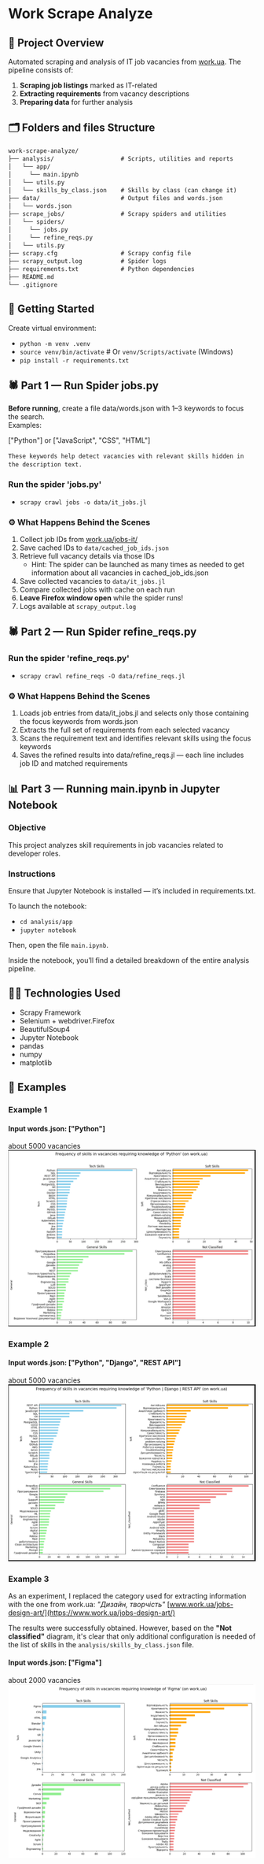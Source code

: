 # Work Scrape Analyze

## 📌 Project Overview
Automated scraping and analysis of IT job vacancies from [work.ua](https://work.ua/jobs-it/). The pipeline consists of:

1. **Scraping job listings** marked as IT-related
2. **Extracting requirements** from vacancy descriptions
3. **Preparing data** for further analysis

## 🗂️ Folders and files Structure
```
work-scrape-analyze/
├── analysis/                   # Scripts, utilities and reports
│   └── app/
│     └── main.ipynb
│   └── utils.py
│   └── skills_by_class.json    # Skills by class (can change it)
├── data/                       # Output files and words.json
│   └── words.json
├── scrape_jobs/                # Scrapy spiders and utilities
│   └── spiders/
│     └── jobs.py
│     └── refine_reqs.py
│   └── utils.py          
├── scrapy.cfg                  # Scrapy config file
├── scrapy_output.log           # Spider logs
├── requirements.txt            # Python dependencies
├── README.md             
└── .gitignore            
```


## 🚀 Getting Started

Create virtual environment:

*    `python -m venv .venv`
*    `source venv/bin/activate`  # Or `venv/Scripts/activate` (Windows)
*    `pip install -r requirements.txt`


## 🕷️ Part 1 — Run Spider jobs.py

**Before running**, create a file data/words.json with 1–3 keywords to focus the search. <br>
Examples:

["Python"]   or  ["JavaScript", "CSS", "HTML"]

`These keywords help detect vacancies with relevant skills hidden in the description text.`

### Run the spider 'jobs.py'

* `scrapy crawl jobs -o data/it_jobs.jl`

### ⚙️ What Happens Behind the Scenes

1. Collect job IDs from [work.ua/jobs-it/](https://work.ua/jobs-it)
2. Save cached IDs to `data/cached_job_ids.json`
3. Retrieve full vacancy details via those IDs
    * Hint: The spider can be launched as many times as needed to get 
   information about all vacancies in cached_job_ids.json
4. Save collected vacancies to `data/it_jobs.jl`
5. Compare collected jobs with cache on each run
6. **Leave Firefox window open** while the spider runs!
7. Logs available at `scrapy_output.log`

## 🕷️ Part 2 — Run Spider refine_reqs.py

### Run the spider 'refine_reqs.py'

* `scrapy crawl refine_reqs -O data/refine_reqs.jl`

### ⚙️ What Happens Behind the Scenes

1. Loads job entries from data/it_jobs.jl and selects only those containing the focus keywords from words.json
2. Extracts the full set of requirements from each selected vacancy
3. Scans the requirement text and identifies relevant skills using the focus keywords
4. Saves the refined results into data/refine_reqs.jl — each line includes job ID and matched requirements

## 📊 Part 3 — Running main.ipynb in Jupyter Notebook

### Objective

This project analyzes skill requirements in job vacancies related to developer roles.

### Instructions

Ensure that Jupyter Notebook is installed — it’s included in requirements.txt.

To launch the notebook:

* `cd analysis/app`
* `jupyter notebook`

Then, open the file `main.ipynb`.

Inside the notebook, you’ll find a detailed breakdown of the entire analysis pipeline.

## 🧑‍💻 Technologies Used

* Scrapy Framework
* Selenium + webdriver.Firefox
* BeautifulSoup4
* Jupyter Notebook
* pandas
* numpy
* matplotlib


## 📎 Examples

### Example 1
#### Input words.json: ["Python"]
about 5000 vacancies
![only_py.png](only_py.png)

### Example 2
#### Input words.json: ["Python", "Django", "REST API"]
about 5000 vacancies
![3_skills.png](3_skills.png)

### Example 3
As an experiment, I replaced the category used for extracting 
information with the one from work.ua: _"Дизайн, творчість"_ [www.work.ua/jobs-design-art/](https://www.work.ua/jobs-design-art/)

The results were successfully obtained. However, based on 
the **"Not classified"** diagram, it's clear that only additional configuration 
is needed of the list of skills in the `analysis/skills_by_class.json` file.

#### Input words.json: ["Figma"]
about 2000 vacancies
![exp.png](exp.png)
